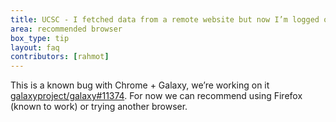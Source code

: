 ```yaml
---
title: UCSC - I fetched data from a remote website but now I’m logged out of Galaxy and my data is gone?
area: recommended browser
box_type: tip
layout: faq
contributors: [rahmot]
---
```


This is a known bug with Chrome + Galaxy, we’re working on it [galaxyproject/galaxy#11374](https://github.com/galaxyproject/galaxy/issues/11374). For now we can recommend using Firefox (known to work) or trying another browser.
